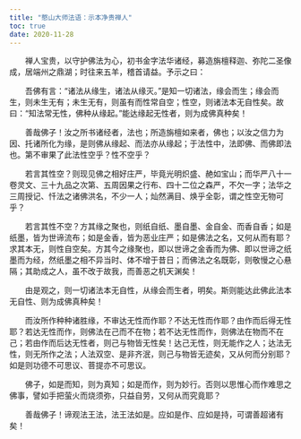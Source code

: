 ```yaml
---
title: "憨山大师法语：示本净贵禅人"
toc: true
date: 2020-11-28
---
```



　　禅人宝贵，以守护佛法为心，初书金字法华诸经，募造旃檀释迦、弥陀二圣像成，居端州之鼎湖；时往来五羊，稽首请益。予示之曰：

　　吾佛有言：“诸法从缘生，诸法从缘灭。”是知一切诸法，缘会而生；缘会而生，则未生无有；未生无有，则虽有而性常自空；性空，则诸法本无自性矣。故曰：“知法常无性，佛种从缘起。”能达缘起无性者，则为成佛真种矣！

　　善哉佛子！汝之所书诸经者，法也；所造旃檀如来者，佛也；以汝之信力为因、托诸所化为缘，是则佛从缘起、而法亦从缘起；于法性中，法即佛、而佛即法也。第不审果了此法性空乎？性不空乎？

　　若言其性空？则现见佛之相好庄严，毕竟光明炽盛、赩如宝山；而华严八十一卷灵文、三十九品之次第、五周因果之行布、四十二位之森严，不欠一字；法华之三周授记、忏法之诸佛洪名，不少一人；灿然满目、焕乎全彰，谓之性空无物可乎？

　　若言其性不空？方其缘之聚也，则纸自纸、墨自墨、金自金、而香自香；如是纸墨，皆为世谛流布；如是金香，皆为恶业庄严；如是佛法之名，又何从而有耶？求其本无，则性自空矣。方其今之缘聚也，即以世谛之金香而为佛、即以世谛之纸墨而为经，然纸墨之相不异当时、体不增于昔日；而佛法之名既彰，则敬慢之心悬隔；其助成之人，虽不改于故我，而善恶之机天渊矣！

　　由是观之，则一切诸法本无自性，从缘会而生者，明矣。斯则能达此佛此法本无自性、则为成佛真种矣！

　　而汝所作种种诸胜缘，不审达无性而作耶？不达无性而作耶？由作而后得无性耶？若达无性而作，则佛法在己而不在物；若不达无性而作，则佛法在物而不在己；若由作而后达无性者，则己与物皆无性矣！达己无性，则无能作之人；达法无性，则无所作之法；人法双空、是非齐泯，则己与物皆无迹矣，又从何而分别耶？如是则功德不可思议、菩提亦不可思议。

　　佛子，如是而知，则为真知；如是而作，则为妙行。否则以思惟心而作难思之佛事，譬如手把萤火而烧须弥，只益自劳，又何从而究竟耶？

　　善哉佛子！谛观法王法，法王法如是。应如是作、应如是持，可谓善超诸有矣！